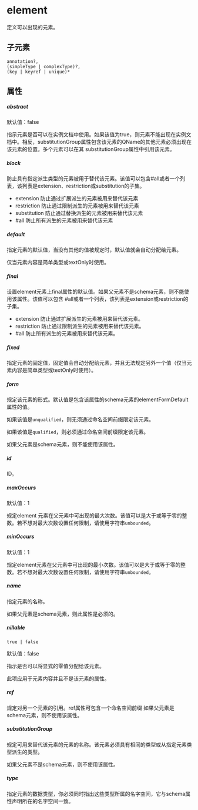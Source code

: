 # element

定义可以出现的元素。

## 子元素

```
annotation?,
(simpleType | complexType)?, 
(key | keyref | unique)*
```

## 属性

##### abstract	

默认值：false	

指示元素是否可以在实例文档中使用。如果该值为true，则元素不能出现在实例文档中。相反，substitutionGroup属性包含该元素的QName的其他元素必须出现在该元素的位置。多个元素可以在其 substitutionGroup属性中引用该元素。

##### block	

防止具有指定派生类型的元素被用于替代该元素。该值可以包含#all或者一个列表，该列表是extension、restriction或substitution的子集。

- extension 防止通过扩展派生的元素被用来替代该元素
- restriction 防止通过限制派生的元素被用来替代该元素
- substitution 防止通过替换派生的元素被用来替代该元素
- #all 防止所有派生的元素被用来替代该元素

##### default

指定元素的默认值，当没有其他的值被规定时，默认值就会自动分配给元素。

仅当元素内容是简单类型或textOnly时使用。

##### final	

设置element元素上final属性的默认值。如果父元素不是schema元素，则不能使用该属性。该值可以包含 #all或者一个列表，该列表是extension或restriction的子集。

- extension 防止通过扩展派生的元素被用来替代该元素。
- restriction 防止通过限制派生的元素被用来替代该元素。
- #all 防止所有派生的元素被用来替代该元素。

##### fixed	

指定元素的固定值，固定值会自动分配给元素，并且无法规定另外一个值（仅当元素内容是简单类型或textOnly时使用）。

##### form	

规定该元素的形式。默认值是包含该属性的schema元素的elementFormDefault属性的值。

如果该值是`unqualified`，则无须通过命名空间前缀限定该元素。

如果该值是`qualified`，则必须通过命名空间前缀限定该元素。

如果父元素是schema元素，则不能使用该属性。

##### id

ID。

##### maxOccurs

默认值：1	

规定element 元素在父元素中可出现的最大次数。该值可以是大于或等于零的整数。若不想对最大次数设置任何限制，请使用字符串`unbounded`。

##### minOccurs	

默认值：1	

规定element元素在父元素中可出现的最小次数。该值可以是大于或等于零的整数。若不想对最大次数设置任何限制，请使用字符串`unbounded`。

##### name	

指定元素的名称。

如果父元素是schema元素，则此属性是必须的。

##### nillable	

```
true | false	
```

默认值：false	

指示是否可以将显式的零值分配给该元素。

此项应用于元素内容并且不是该元素的属性。

##### ref	

规定对另一个元素的引用。ref属性可包含一个命名空间前缀
如果父元素是schema元素，则不使用该属性。

##### substitutionGroup	

规定可用来替代该元素的元素的名称。该元素必须具有相同的类型或从指定元素类型派生的类型。

如果父元素不是schema元素，则不使用该属性。

##### type	

指定元素的数据类型，你必须同时指出这些类型所属的名字空间，它与schema属性声明所在的名字空间一致。